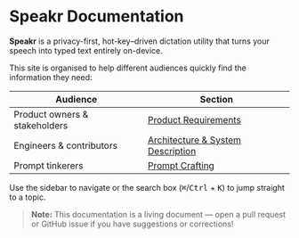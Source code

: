# Speakr Documentation

**Speakr** is a privacy-first, hot-key–driven dictation utility that turns your speech into typed
text entirely on-device.

This site is organised to help different audiences quickly find the information they need:

| Audience                      | Section                                              |
| ----------------------------- | ---------------------------------------------------- |
| Product owners & stakeholders | [Product Requirements](PRD.md)                       |
| Engineers & contributors      | [Architecture & System Description](ARCHITECTURE.md) |
| Prompt tinkerers              | [Prompt Crafting](PROMPT.md)                         |

Use the sidebar to navigate or the search box (<kbd>⌘</kbd>/<kbd>Ctrl</kbd> + <kbd>K</kbd>) to jump
straight to a topic.

> **Note:** This documentation is a living document — open a pull request or GitHub issue if you
> have suggestions or corrections!
